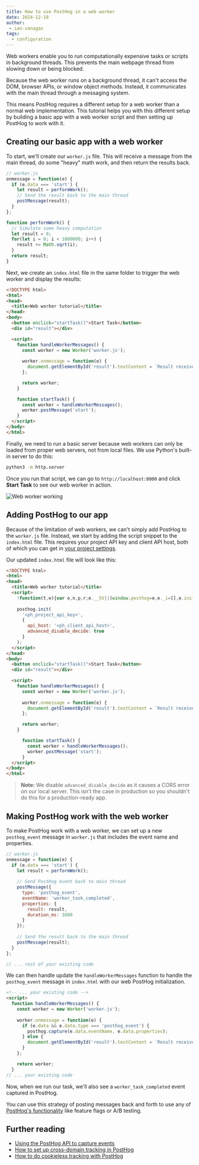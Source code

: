 ```yaml
---
title: How to use PostHog in a web worker
date: 2024-12-18
author:
 - ian-vanagas
tags:
  - configuration
---
```


Web workers enable you to run computationally expensive tasks or scripts in background threads. This prevents the main webpage thread from slowing down or being blocked. 

Because the web worker runs on a background thread, it can't access the DOM, browser APIs, or window object methods. Instead, it communicates with the main thread through a messaging system.

This means PostHog requires a different setup for a web worker than a normal web implementation. This tutorial helps you with this different setup by building a basic app with a web worker script and then setting up PostHog to work with it.

## Creating our basic app with a web worker

To start, we'll create our `worker.js` file. This will receive a message from the main thread, do some "heavy" math work, and then return the results back.

```js
// worker.js
onmessage = function(e) {
  if (e.data === 'start') {
    let result = performWork();
    // Send the result back to the main thread
    postMessage(result);
  }
};

function performWork() {
  // Simulate some heavy computation
  let result = 0;
  for(let i = 0; i < 1000000; i++) {
    result += Math.sqrt(i);
  }
  return result;
}
```

Next, we create an `index.html` file in the same folder to trigger the web worker and display the results:

```html
<!DOCTYPE html>
<html>
<head>
  <title>Web worker tutorial</title>
</head>
<body>
  <button onclick="startTask()">Start Task</button>
  <div id="result"></div>

  <script>
    function handleWorkerMessages() {
      const worker = new Worker('worker.js');
      
      worker.onmessage = function(e) {
        document.getElementById('result').textContent = `Result received: ${e.data}`;
      };

      return worker;
    }

    function startTask() {
      const worker = handleWorkerMessages();
      worker.postMessage('start');
    }
  </script>
</body>
</html>
```

Finally, we need to run a basic server because web workers can only be loaded from proper web servers, not from local files. We use Python's built-in server to do this:

```bash
python3 -m http.server
```

Once you run that script, we can go to `http://localhost:8000` and click **Start Task** to see our web worker in action.

![Web worker working](https://res.cloudinary.com/dmukukwp6/image/upload/Clean_Shot_2024_12_18_at_12_46_16_2x_14b5b07039.png)

## Adding PostHog to our app

Because of the limitation of web workers, we can't simply add PostHog to the `worker.js` file. Instead, we start by adding the script snippet to the `index.html` file. This requires your project API key and client API host, both of which you can get in [your project settings](https://us.posthog.com/settings/project). 

Our updated `index.html` file will look like this:

```html
<!DOCTYPE html>
<html>
<head>
  <title>Web worker tutorial</title>
  <script>
    !function(t,e){var o,n,p,r;e.__SV||(window.posthog=e,e._i=[],e.init=function(i,s,a){function g(t,e){var o=e.split(".");2==o.length&&(t=t[o[0]],e=o[1]),t[e]=function(){t.push([e].concat(Array.prototype.slice.call(arguments,0)))}}(p=t.createElement("script")).type="text/javascript",p.crossOrigin="anonymous",p.async=!0,p.src=s.api_host.replace(".i.posthog.com","-assets.i.posthog.com")+"/static/array.js",(r=t.getElementsByTagName("script")[0]).parentNode.insertBefore(p,r);var u=e;for(void 0!==a?u=e[a]=[]:a="posthog",u.people=u.people||[],u.toString=function(t){var e="posthog";return"posthog"!==a&&(e+="."+a),t||(e+=" (stub)"),e},u.people.toString=function(){return u.toString(1)+".people (stub)"},o="init capture register register_once register_for_session unregister unregister_for_session getFeatureFlag getFeatureFlagPayload isFeatureEnabled reloadFeatureFlags updateEarlyAccessFeatureEnrollment getEarlyAccessFeatures on onFeatureFlags onSessionId getSurveys getActiveMatchingSurveys renderSurvey canRenderSurvey getNextSurveyStep identify setPersonProperties group resetGroups setPersonPropertiesForFlags resetPersonPropertiesForFlags setGroupPropertiesForFlags resetGroupPropertiesForFlags reset get_distinct_id getGroups get_session_id get_session_replay_url alias set_config startSessionRecording stopSessionRecording sessionRecordingStarted captureException loadToolbar get_property getSessionProperty createPersonProfile opt_in_capturing opt_out_capturing has_opted_in_capturing has_opted_out_capturing clear_opt_in_out_capturing debug".split(" "),n=0;n<o.length;n++)g(u,o[n]);e._i.push([i,s,a])},e.__SV=1)}(document,window.posthog||[]);
    
    posthog.init(
      '<ph_project_api_key>', 
      { 
        api_host: '<ph_client_api_host>',
        advanced_disable_decide: true
      }
    );
  </script>
</head>
<body>
  <button onclick="startTask()">Start Task</button>
  <div id="result"></div>

  <script>
    function handleWorkerMessages() {
      const worker = new Worker('worker.js');
      
      worker.onmessage = function(e) {
        document.getElementById('result').textContent = `Result received: ${e.data}`;
      };

      return worker;
    }

      function startTask() {
        const worker = handleWorkerMessages();
        worker.postMessage('start');
      }
  </script>
</body>
</html>
```

> **Note:** We disable `advanced_disable_decide` as it causes a CORS error on our local server. This isn't the case in production so you shouldn't do this for a production-ready app.

## Making PostHog work with the web worker

To make PostHog work with a web worker, we can set up a new `posthog_event` message in `worker.js` that includes the event name and properties.

```js
// worker.js
onmessage = function(e) {
  if (e.data === 'start') {
    let result = performWork();
    
    // Send PostHog event back to main thread
    postMessage({
      type: 'posthog_event',
      eventName: 'worker_task_completed',
      properties: {
        result: result,
        duration_ms: 1000
      }
    });
    
    // Send the result back to the main thread
    postMessage(result);
  }
};

// ... rest of your existing code
```

We can then handle update the `handleWorkerMessages` function to handle the `posthog_event` message in `index.html` with our web PostHog initialization.

```html
<!-- ... your existing code -->
<script>
  function handleWorkerMessages() {
    const worker = new Worker('worker.js');
    
    worker.onmessage = function(e) {
      if (e.data && e.data.type === 'posthog_event') {
        posthog.capture(e.data.eventName, e.data.properties);
      } else {
        document.getElementById('result').textContent = `Result received: ${e.data}`;
      }
    };

    return worker;
  }
// ... your existing code
```

Now, when we run our task, we'll also see a `worker_task_completed` event captured in PostHog.

<ProductScreenshot
  imageLight = "https://res.cloudinary.com/dmukukwp6/image/upload/Clean_Shot_2024_12_18_at_12_51_42_2x_c111b1244a.png"
  imageDark = "https://res.cloudinary.com/dmukukwp6/image/upload/Clean_Shot_2024_12_18_at_12_51_29_2x_196e045940.png"
  classes="rounded"
  alt="PostHog web worker event capture"
/>

You can use this strategy of posting messages back and forth to use any of [PostHog's functionality](/docs/libraries/js/features) like feature flags or A/B testing. 

## Further reading

- [Using the PostHog API to capture events](/tutorials/api-capture-events)
- [How to set up cross-domain tracking in PostHog](/tutorials/cross-domain-tracking)
- [How to do cookieless tracking with PostHog](/tutorials/cookieless-tracking)